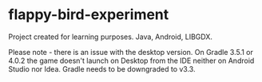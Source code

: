 # flappy-bird-experiment
Project created for learning purposes. Java, Android, LIBGDX.

Please note - there is an issue with the desktop version. On Gradle 3.5.1 or 4.0.2 the game doesn't launch on Desktop from the IDE neither on Android Studio nor Idea. Gradle needs to be downgraded to v3.3.
